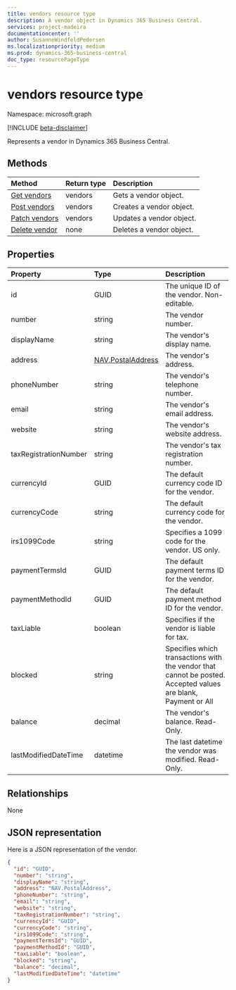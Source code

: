 ```yaml
---
title: vendors resource type
description: A vendor object in Dynamics 365 Business Central.
services: project-madeira
documentationcenter: ''
author: SusanneWindfeldPedersen
ms.localizationpriority: medium
ms.prod: dynamics-365-business-central
doc_type: resourcePageType
---
```


# vendors resource type

Namespace: microsoft.graph

[!INCLUDE [beta-disclaimer](../../includes/beta-disclaimer.md)]

Represents a vendor in Dynamics 365 Business Central.

## Methods

| Method                                            | Return type | Description              |
| :------------------------------------------------ | :---------- | :----------------------- |
| [Get vendors](../api/dynamics-vendor-get.md)      | vendors     | Gets a vendor object.    |
| [Post vendors](../api/dynamics-create-vendor.md)  | vendors     | Creates a vendor object. |
| [Patch vendors](../api/dynamics-vendor-update.md) | vendors     | Updates a vendor object. |
| [Delete vendor](../api/dynamics-vendor-delete.md) | none        | Deletes a vendor object. |

## Properties

| Property              | Type                                                       | Description                                                                                                   |
| :-------------------- | :--------------------------------------------------------- | :------------------------------------------------------------------------------------------------------------ |
| id                    | GUID                                                       | The unique ID of the vendor. Non-editable.                                                                    |
| number                | string                                                     | The vendor number.                                                                                            |
| displayName           | string                                                     | The vendor's display name.                                                                                    |
| address               | [NAV.PostalAddress](../resources/dynamics-complextypes.md) | The vendor's address.                                                                                         |
| phoneNumber           | string                                                     | The vendor's telephone number.                                                                                |
| email                 | string                                                     | The vendor's email address.                                                                                   |
| website               | string                                                     | The vendor's website address.                                                                                 |
| taxRegistrationNumber | string                                                     | The vendor's tax registration number.                                                                         |
| currencyId            | GUID                                                       | The default currency code ID for the vendor.                                                                  |
| currencyCode          | string                                                     | The default currency code for the vendor.                                                                     |
| irs1099Code           | string                                                     | Specifies a 1099 code for the vendor. US only.                                                                |
| paymentTermsId        | GUID                                                       | The default payment terms ID for the vendor.                                                                  |
| paymentMethodId       | GUID                                                       | The default payment method ID for the vendor.                                                                 |
| taxLiable             | boolean                                                    | Specifies if the vendor is liable for tax.                                                                    |
| blocked               | string                                                     | Specifies which transactions with the vendor that cannot be posted. Accepted values are blank, Payment or All |
| balance               | decimal                                                    | The vendor's balance. Read-Only.                                                                              |
| lastModifiedDateTime  | datetime                                                   | The last datetime the vendor was modified. Read-Only.                                                         |

## Relationships

None

## JSON representation

<!-- {
  "blockType": "resource",
  "optionalProperties": [],
  "keyProperty": "id",
  "@odata.type": "microsoft.graph.vendor"
}-->

Here is a JSON representation of the vendor.

```json
{
  "id": "GUID",
  "number": "string",
  "displayName": "string",
  "address": "NAV.PostalAddress",
  "phoneNumber": "string",
  "email": "string",
  "website": "string",
  "taxRegistrationNumber": "string",
  "currencyId": "GUID",
  "currencyCode": "string",
  "irs1099Code": "string",
  "paymentTermsId": "GUID",
  "paymentMethodId": "GUID",
  "taxLiable": "boolean",
  "blocked": "string",
  "balance": "decimal",
  "lastModifiedDateTime": "datetime"
}
```
